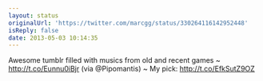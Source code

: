 ```yaml
---
layout: status
originalUrl: 'https://twitter.com/marcgg/status/330264116142952448'
isReply: false
date: 2013-05-03 10:14:35
---
```


Awesome tumblr filled with musics from old and recent games ~ http://t.co/Eunnu0iBjr (via @Pipomantis) ~ My pick: http://t.co/EfkSutZ9OZ
